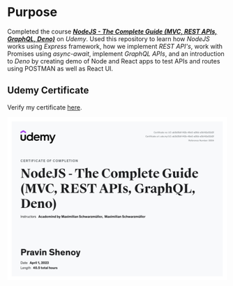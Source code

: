 # Purpose

Completed the course [**_NodeJS - The Complete Guide (MVC, REST APIs, GraphQL, Deno)_**](https://www.udemy.com/course/nodejs-the-complete-guide/) on _Udemy_.
Used this repository to learn how _NodeJS_ works using _Express_ framework, how we implement _REST API's_, work with Promises using _async-await_, implement _GraphQL APIs_, and an introduction to _Deno_ by creating demo of Node and React apps to test APIs and routes using POSTMAN as well as React UI.

## Udemy Certificate

Verify my certificate [here](https://udemy.com/certificate/UC-ab3b35df-f42b-49e0-a06d-e5b142e02d2f/).

![Udemy Certificate for NodeJS - The Complete Guide (MVC, REST APIs, GraphQL, Deno)](<https://github.com/pravinps003/nodejs-the-complete-guide/blob/main/udemy-certificate/NodeJS_-_The_Complete_Guide_(MVC%2C_REST_APIs%2C_GraphQL%2C_Deno).jpg?raw=true> 'Udemy Certificate for NodeJS - The Complete Guide (MVC, REST APIs, GraphQL, Deno)')
